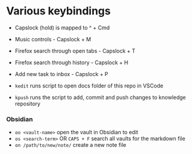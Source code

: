 # Various keybindings

- Capslock (hold) is mapped to ^ + Cmd
- Music controls - Capslock + M
- Firefox search through open tabs - Capslock + T
- Firefox search through history - Capslock + H
- Add new task to inbox - Capslock + P


- `kedit` runs script to open docs folder of this repo in VSCode
- `kpush` runs the script to add, commit and push changes to knowledge repository

### Obsidian
- `oo <vault-name>` open the vault in Obsidian to edit
- `os <search-term>` OR `CAPS + F` search all vaults for the markdown file
- `on /path/to/new/note/` create a new note file
